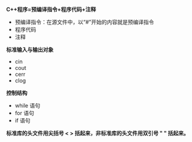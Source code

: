 **C++程序=预编译指令+程序代码+注释**
- 预编译指令：在源文件中，以“#”开始的内容就是预编译指令
- 程序代码
- 注释

**标准输入与输出对象**
- cin
- cout
- cerr
- clog

**控制结构**
- while 语句
- for 语句
- if 语句

**标准库的头文件用尖括号 < > 括起来，非标准库的头文件用双引号 " " 括起来。**